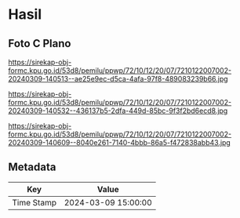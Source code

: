 # Hasil

## Foto C Plano

https://sirekap-obj-formc.kpu.go.id/53d8/pemilu/ppwp/72/10/12/20/07/7210122007002-20240309-140513--ae25e9ec-d5ca-4afa-97f8-489083239b66.jpg

https://sirekap-obj-formc.kpu.go.id/53d8/pemilu/ppwp/72/10/12/20/07/7210122007002-20240309-140532--436137b5-2dfa-449d-85bc-9f3f2bd6ecd8.jpg

https://sirekap-obj-formc.kpu.go.id/53d8/pemilu/ppwp/72/10/12/20/07/7210122007002-20240309-140609--8040e261-7140-4bbb-86a5-f472838abb43.jpg


## Metadata

| Key        | Value               |
| ---------- | ------------------- |
| Time Stamp | 2024-03-09 15:00:00 |



